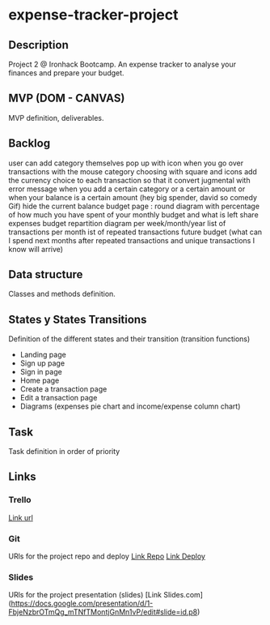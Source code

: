 # expense-tracker-project

## Description
Project 2 @ Ironhack Bootcamp. An expense tracker to analyse your finances and prepare your budget.

## MVP (DOM - CANVAS)
MVP definition, deliverables.


## Backlog

user can add category themselves
pop up with icon when you go over transactions with the mouse
category choosing with square and icons
add the currency choice to each transaction so that it convert
jugmental with error message when you add a certain category or a certain amount or when your balance is a certain amount (hey big spender, david so comedy Gif)
hide the current balance
budget page : round diagram with percentage of how much you have spent of your monthly budget and what is left
share expenses
budget repartition diagram per week/month/year
list of transactions per month
ist of repeated transactions
future budget (what can I spend next months after repeated transactions and unique transactions I know will arrive)


## Data structure
Classes and methods definition.


## States y States Transitions
Definition of the different states and their transition (transition functions)

- Landing page
- Sign up page
- Sign in page
- Home page
- Create a transaction page
- Edit a transaction page
- Diagrams (expenses pie chart and income/expense column chart)


## Task
Task definition in order of priority


## Links


### Trello
[Link url](https://trello.com)


### Git
URls for the project repo and deploy
[Link Repo](https://github.com/ivanaKrucaj/expense-tracker-project/)
[Link Deploy](http://github.com)


### Slides
URls for the project presentation (slides)
[Link Slides.com] (https://docs.google.com/presentation/d/1-FbjeNzbrOTmQg_mTNfTMontjGnMn1vP/edit#slide=id.p8)
